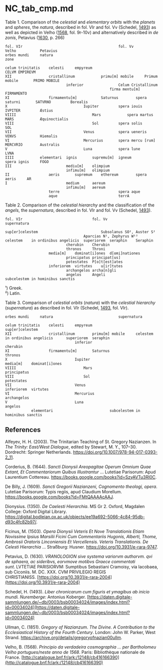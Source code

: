 # NC_tab_cmp.md

Table 1. Comparison of the *celestial* and *elementary orbits* with the *planets* and *spheres*, the *natura*, described in fol. VIr and fol. Vv (Schedel, [1493](https://daten.digitale-sammlungen.de/~db/0003/bsb00034024/images/index.html?id=00034024)) as well as depicted in Velho ([1568](http://catalogue.bnf.fr/ark:/12148/cb416166390), fol. 9r-10v) and alternatively described in *de zonis*, Petavius ([1630](https://doi.org/10.3931/e-rara-2004), p. 266) 
~~~
fol. VIr											fol. Vv			Velho			Petavius
orbes mundi		natura															zone

celum trinitatis	celesti		empyreum									CELVM EMPIREVM
XII					cristallinum			primu[m] mobile		Primum mobile		PRIMO MOBILE
							inferior				Celum Cristallinum		
												firma mentu[m]		FIRMAMENTO
XI					firmamentu[m]			Saturnus		spera saturni		SATVRNO			Borealis
X									Iupiter			spera iouis		IVPITER			Æstius
VIIII									Mars			spera martus		MARS			Æquinoctialis
VIII									Sol			spera solis		SOL
VII									Venus			spera ueneris		VENVS			Hiemalis
VI									Mercurius		spera mercu [rum]	MERCVRIO		Australis
V									Luna			spera lune		LVNA
IIII			elementari	ignis		supremu[m]	igneum			spera ignis		FOGO
III							mediu[m]	olimpium				
							infimu[m]	olimpium				
II					aeris		supremum	ethereum		spera aeris		AR
I							medium		aereum				
							infimu[m]	aereum				
					terre							spera aque		
					aque							terrA
~~~

Table 2. Comparison of the *celestial hierarchy* and the classification of the *angels*, the *supernatura*, described in fol. VIr and fol. Vv (Schedel, [1493](https://daten.digitale-sammlungen.de/~db/0003/bsb00034024/images/index.html?id=00034024)).
~~~
fol. VIr								fol. Vv	
supernatura												

sup[er]celestem								Subsolanus SO², Auster S²	
									Aparcias N¹, Zephyrus W¹²	
celestem	in ordinibus angelicis	superiorem	seraphin	Seraphin			
							cherubin	Cherubin			
							thronos		Throni				
					media[m]	dominat[i]ones	d[omi]nationes			
							principatus	principat[us]			
							potestates	P[o]t[est]ates			
					inferiorem	virtutes	u[ir]tutes			
							archangelos	archa[n]gli			
							angelos		Angeli				
subcelestem	in hominibus sanctis									
~~~										
¹) Greek.  
²) Latin. 

Table 3. Comparison of *celestial orbits* (*natura*) with the *celestial hierarchy* (*supernatura*) as described in fol. VIr (Schedel, [1493](https://daten.digitale-sammlungen.de/~db/0003/bsb00034024/images/index.html?id=00034024), fol. VIr).
~~~						
orbes mundi		natura								supernatura			

celum trinitatis	celesti		empyreum					sup[er]celestem			
XII					cristallinum		primu[m] mobile		celestem	in ordinibus angelicis		superiorem	seraphin
								inferior										cherubin
XI					firmamentu[m]		Saturnus										thronos
X								Iupiter									media[m]	dominat[i]ones
VIIII								Mars											principatus
VIII								Sol											potestates
VII								Venus									inferiorem	virtutes
VI								Mercurius										archangelos
V								Luna											angelos
			elementari							subcelestem	in hominibus sanctis
~~~

## References

Alfeyev, H. H. (2003). The Trinitarian Teaching of St. Gregory Nazianzen. In *The Trinity: East/West Dialogue*, edited by Stewart, M. Y., 107–30. Dordrecht: Springer Netherlands. https://doi.org/10.1007/978-94-017-0393-2_11.

Corderius, B. (1644). *Sancti Dionysii Areopagitae Operum Omnium Quae Extant, Et Commentariorum Quibus Illustrantur* ... Lutetiae Parisorum: Apud Laurentium Cottereau.
https://books.google.com/books?id=SzyAVTu3RI0C.

De Billy, J. (1609). *Sancti Gregorii Nazianzeni, Cognomento theologi, opera*. Lutetiae Parisorum: Typis regiis, apud Claudium Morellum. https://books.google.com/books?id=FMtQAAAAcAAJ.

Dionysius. (1350). *De Caelesti Hierarchia*. MS Gr 2. Oxford, Magdalen College: Oxford Digital Library. https://digital.bodleian.ox.ac.uk/objects/ee19a692-5066-4c84-95db-d93c4fc82b97/.

Ficinus, M. (1503). *Opera Dionysii Veteris Et Nove Translationis Etiam Novissime Ipsius Marsilii Ficini Cum Commentariis Hugonis, Alberti, Thome, Ambrosii Oratoris Linconiensis Et Vercellensis. Veteris Translationis. De Celesti Hierarchia* ... Straßburg: Husner. https://doi.org/10.3931/e-rara-9747.

Petavius, D. (1630). *VRANOLOGION sive systema variorvm authorvm. qvi de sphaera, ac sideribvs, eorvmove motibvs Graece commentati sunt*. LVTETIAE PARISIORVM: Sumptibus Sebastiani Cramoisy, via Iacobaea, sub Ciconiis. M. DC. XXX. CVM PRIVILEGIO REGIS CHRISTIANISS. [https://doi.org/10.3931/e-rara-2004](https://doi.org/10.3931/e-rara-2004)

Schedel, H. (1493). *Liber chronicarum cum figuris et ymagibus ab inicio mundi. Nuremberge*: Antonius Koberger. [https://daten.digitale-sammlungen.de/~db/0003/bsb00034024/images/index.html?id=00034024](https://daten.digitale-sammlungen.de/~db/0003/bsb00034024/images/index.html?id=00034024)

Ullman, C. (1851). *Gregory of Nazianzum. The Divine. A Contribution to the Ecclesiastical History of the Fourth Century*. London: John W. Parker, West Strand. https://archive.org/details/gregoryofnazian00ullm.

Velho, B. (1568). *Principio da verdadeira cosmographia ... per Bartholomeu Velho portugues/neste anno de 1568*. Paris: Bibliothèque nationale de France. [http://catalogue.bnf.fr/ark:/12148/cb416166390](http://catalogue.bnf.fr/ark:/12148/cb416166390)
